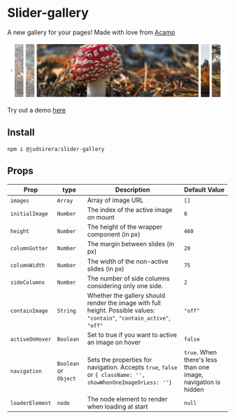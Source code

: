# Slider-gallery

A new gallery for your pages!
Made with love from [Acamp](https://acamp.com/)

![Demo](/assets/example.png)

Try out a demo [here](https://judithsirera.github.io/slider-gallery/)

## Install

```js
npm i @judsirera/slider-gallery
```

## Props

| Prop            | type                  | Description                                                                                                             | Default Value                                                  |
| --------------- | --------------------- | ----------------------------------------------------------------------------------------------------------------------- | -------------------------------------------------------------- |
| `images`        | `Array`               | Array of image URL                                                                                                      | `[]`                                                           |
| `initialImage`  | `Number`              | The index of the active image on mount                                                                                  | `0`                                                            |
| `height`        | `Number`              | The height of the wrapper component (in px)                                                                             | `460`                                                          |
| `columnGutter`  | `Number`              | The margin between slides (in px)                                                                                       | `20`                                                           |
| `columnWidth`   | `Number`              | The width of the non-active slides (in px)                                                                              | `75`                                                           |
| `sideColumns`   | `Number`              | The number of side columns considering only one side.                                                                   | `2`                                                            |
| `containImage`  | `String`              | Whether the gallery should render the image with full height. Possible values: `"contain"`, `"contain_active"`, `"off"` | `"off"`                                                        |
| `activeOnHover` | `Boolean`             | Set to true if you want to active an image on hover                                                                     | `false`                                                        |
| `navigation`    | `Boolean` or `Object` | Sets the properties for navigation. Accepts `true`, `false` or `{ className: '', showWhenOneImageOrLess: ''}`           | `true`. When there's less than one image, navigation is hidden |
| `loaderElement` | `node`                | The node element to render when loading at start                                                                        | `null`                                                         |
